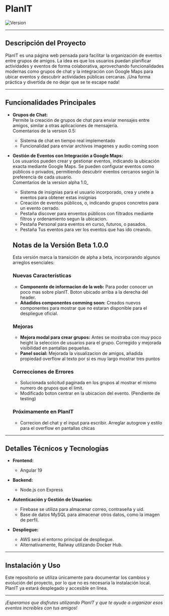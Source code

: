 # PlanIT

![Version](https://img.shields.io/badge/version-beta1.0.0-purple)

---

## Descripción del Proyecto

PlanIT es una página web pensada para facilitar la organización de eventos entre grupos de amigos. La idea es que los usuarios puedan planificar actividades y eventos de forma colaborativa, aprovechando funcionalidades modernas como grupos de chat y la integración con Google Maps para ubicar eventos y descubrir actividades públicas cercanas. ¡Una forma práctica y divertida de no dejar que se te escape nada!

---

## Funcionalidades Principales

- **Grupos de Chat:**  
  Permite la creación de grupos de chat para enviar mensajes entre amigos, similar a otras aplicaciones de mensajería.  
  Comentarios de la version 0.5:
  - Sistema de chat en tiempo real implementado
  - Funcionalidad para enviar archivos imagenes y audio coming soon
  <!-- Comentario: Integración de chat para comunicación instantánea -->

- **Gestión de Eventos con Integración a Google Maps:**  
  Los usuarios pueden crear y gestionar eventos, indicando la ubicación exacta mediante Google Maps. Se pueden configurar eventos como públicos o privados, permitiendo descubrir eventos cercanos según la preferencia de cada usuario.  
  Comentarios de la version alpha 1.0_
  - Sistema de insignias para el usuario incorporado, crea y unete a eventos para obtener estas insignias
  - Creación de eventos públicos, o, indicando grupos concretos para un evento cerrado.
  - Pestaña discover para enventos públicos con filtrados mediante filtros y ordenamiento segun la ubicacion.
  - Pestaña Personal para eventos en curso, futuros, o pasados.
  - Pestaña Tus eventos para ver los eventos que has ido creando.
  <!-- Comentario: Utilización de Google Maps para mejorar la experiencia de localización -->

  ## Notas de la Versión Beta 1.0.0

  Esta versión marca la transición de alpha a beta, incorporando algunos arreglos esenciales:

  ### Nuevas Características
  - **Componente de informacion de la web:** Para poder conocer un poco mas sobre planIT. Boton ubicado arriba a la derecha del header.
  - **Añadidos componentes comming soon:** Creados nuevos componentes para mostrar que no estaran disponible para el despliegue oficial.

  ### Mejoras
  - **Mejora modal para crear grupos:** Antes se mostraba con muy poco height la seleccion de usuarios para el grupo. Corregido y mejorada visibilidad en pantallas pequeñas. 
  - **Panel social:** Mejorada la visualizacion de amigos, añadida propiedad overflow al texto por si es muy largo mostrar tres puntos

  ### Correcciones de Errores
  - Solucionada solicitud paginada en los grupos al mostrar el mismo numero de grupos que el limit.
  - Modificado boton centrar en la ubicacion del evento. (Pendiente de testing)

  ### Próximamente en PlanIT
  - Correcion del chat y el input para escribir. Arreglar autogrow y estilo para el overflow en pantallas chicas

---

## Detalles Técnicos y Tecnologías

- **Frontend:**  
  - Angular 19

- **Backend:**  
  - Node.js con Express

- **Autenticación y Gestión de Usuarios:**  
  - Firebase se utiliza para almacenar correo, contraseña y uid.
  - Base de datos MySQL para almacenar otros datos, como la imagen de perfil.

- **Despliegue:**  
  - AWS será el entorno principal de despliegue.
  - Alternativamente, Railway utilizando Docker Hub.

---

## Instalación y Uso

Este repositorio se utiliza únicamente para documentar los cambios y evolución del proyecto, por lo que no es necesaria la instalación local. PlanIT ya estará desplegado y accesible en línea.

---

*¡Esperamos que disfrutes utilizando PlanIT y que te ayude a organizar esos eventos increíbles con tus amigos!*